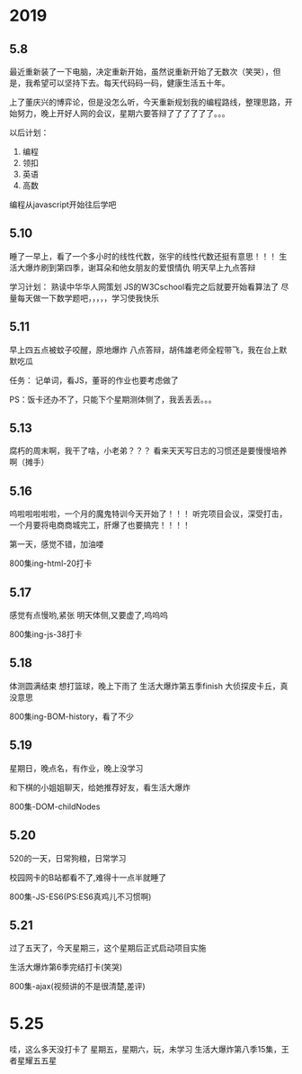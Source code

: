# 2019

## 5.8
最近重新装了一下电脑，决定重新开始，虽然说重新开始了无数次（笑哭），但是，我希望可以坚持下去。每天代码码一码，健康生活五十年。

上了董庆兴的博弈论，但是没怎么听，今天重新规划我的编程路线，整理思路，开始努力，晚上开好人网的会议，星期六要答辩了了了了了了。。。

以后计划：

1. 编程
2. 领扣
3. 英语
4. 高数

编程从javascript开始往后学吧

## 5.10
睡了一早上，看了一个多小时的线性代数，张宇的线性代数还挺有意思！！！
生活大爆炸刷到第四季，谢耳朵和他女朋友的爱恨情仇
明天早上九点答辩

学习计划：
熟读中华华人网策划
JS的W3Cschool看完之后就要开始看算法了
尽量每天做一下数学题吧，，，，，学习使我快乐

## 5.11
早上四五点被蚊子咬醒，原地爆炸
八点答辩，胡伟雄老师全程带飞，我在台上默默吃瓜

任务：
记单词，看JS，董哥的作业也要考虑做了

PS：饭卡还办不了，只能下个星期测体侧了，我丢丢丢。。。

## 5.13
腐朽的周末啊，我干了啥，小老弟？？？
看来天天写日志的习惯还是要慢慢培养啊（摊手）

## 5.16
呜啦啦啦啦啦，一个月的魔鬼特训今天开始了！！！
听完项目会议，深受打击，一个月要将电商商城完工，肝爆了也要搞完！！！！

第一天，感觉不错，加油喽

800集ing-html-20打卡

## 5.17
感觉有点慢哟,紧张
明天体侧,又要虚了,呜呜呜

800集ing-js-38打卡

## 5.18
体测圆满结束
想打篮球，晚上下雨了
生活大爆炸第五季finish
大侦探皮卡丘，真没意思

800集ing-BOM-history，看了不少

## 5.19

星期日，晚点名，有作业，晚上没学习

和下棋的小姐姐聊天，给她推荐好友，看生活大爆炸

800集-DOM-childNodes


## 5.20
520的一天，日常狗粮，日常学习

校园网卡的B站都看不了,难得十一点半就睡了

800集-JS-ES6(PS:ES6真鸡儿不习惯啊)


## 5.21

过了五天了，今天星期三，这个星期后正式启动项目实施

生活大爆炸第6季完结打卡(笑哭)

800集-ajax(视频讲的不是很清楚,差评)

# 5.25
哇，这么多天没打卡了
星期五，星期六，玩，未学习
生活大爆炸第八季15集，王者星耀五五星

